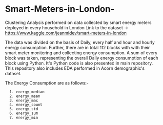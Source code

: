 # Smart-Meters-in-London-
Clustering Analysis performed on data collected by smart energy meters deployed in every household in London
Link to the dataset -> https://www.kaggle.com/jeanmidev/smart-meters-in-london

The data was divided on the basis of Daily, every half and hour and hourly energy consumption. Further, there are in total 112 blocks with with their smart meter monitering and collecting energy consumption. A sum of every block was taken, representing the overall Daily energy consumption of each block using Python. It's Python code is also presented in main repository. This repository also includes EDA performed in Acorn demographic's dataset.

The Energy Consumption are as follows:-
    
      1. energy_median
      2. energy_mean
      3. energy_max
      4. energy_count
      5. energy_std
      6. energy_sum
      7. energy_min

